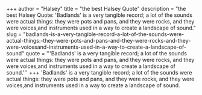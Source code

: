 +++
author = "Halsey"
title = "the best Halsey Quote"
description = "the best Halsey Quote: 'Badlands' is a very tangible record; a lot of the sounds were actual things: they were pots and pans, and they were rocks, and they were voices,and instruments used in a way to create a landscape of sound."
slug = "badlands-is-a-very-tangible-record-a-lot-of-the-sounds-were-actual-things:-they-were-pots-and-pans-and-they-were-rocks-and-they-were-voicesand-instruments-used-in-a-way-to-create-a-landscape-of-sound"
quote = '''Badlands' is a very tangible record; a lot of the sounds were actual things: they were pots and pans, and they were rocks, and they were voices,and instruments used in a way to create a landscape of sound.'''
+++
'Badlands' is a very tangible record; a lot of the sounds were actual things: they were pots and pans, and they were rocks, and they were voices,and instruments used in a way to create a landscape of sound.
